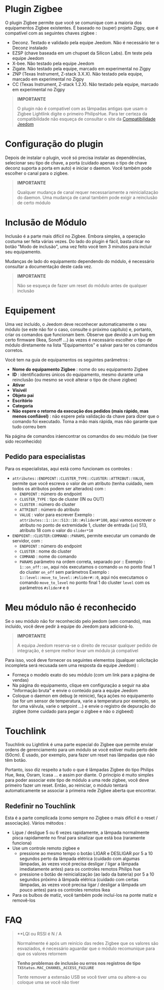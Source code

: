 # Plugin Zigbee

O plugin Zigbee permite que você se comunique com a maioria dos equipamentos Zigbee existentes. É baseado no (super) projeto Zigpy, que é compatível com as seguintes chaves zigbee :

- Deconz. Testado e validado pela equipe Jeedom. Não é necessário ter o Deconz instalado
- EZSP (chave baseada em um chupset da Silicon Labs). Em teste pela equipe Jeedom
- X-bee. Não testado pela equipe Jeedom
- Zigate. Não testado pela equipe, marcado em experimental no Zigpy
- ZNP (Texas Instrument, Z-stack 3.X.X). Não testado pela equipe, marcado em experimental no Zigpy
- CC (Texas Instrument, Z-stack 1.2.X). Não testado pela equipe, marcado em experimental no Zigpy

>**IMPORTANTE**
>
>O plugin não é compatível com as lâmpadas antigas que usam o Zigbee Lightlink digite o primeiro PhilipsHue. Para ter certeza da compatibilidade não esqueça de consultar o site da [Compatibilidade Jeedom](https://compatibility.jeedom.com)

# Configuração do plugin

Depois de instalar o plugin, você só precisa instalar as dependências, selecionar seu tipo de chave, a porta (cuidado apenas o tipo de chave deconz suporta a porta em auto) e iniciar o daemon. Você também pode escolher o canal para o zigbee.

>**IMPORTANTE**
>
>Qualquer mudança de canal requer necessariamente a reinicialização do daemon. Uma mudança de canal também pode exigir a reinclusão de certo módulo


# Inclusão de Módulo

Inclusão é a parte mais difícil no Zigbee. Embora simples, a operação costuma ser feita várias vezes. Do lado do plugin é fácil, basta clicar no botão "Modo de inclusão", uma vez feito você tem 3 minutos para incluir seu equipamento.

Mudanças de lado do equipamento dependendo do módulo, é necessário consultar a documentação deste cada vez.

>**IMPORTANTE**
>
>Não se esqueça de fazer um reset do módulo antes de qualquer inclusão

# Equipement

Uma vez incluído, o Jeedom deve reconhecer automaticamente o seu módulo (se este não for o caso, consulte o próximo capítulo) e, portanto, criar os comandos que funcionam bem. Observe que devido a um bug em certo firmware (Ikea, Sonoff ...) às vezes é necessário escolher o tipo de módulo diretamente na lista "Equipamentos" e salvar para ter os comandos corretos.

Você tem na guia de equipamentos os seguintes parâmetros :

- **Nome do equipamento Zigbee** : nome do seu equipamento Zigbee
- **ID** : identificadores únicos do equipamento, mesmo durante uma reinclusão (ou mesmo se você alterar o tipo de chave zigbee)
- **Ativar**
- **Visivél**
- **Objeto pai**
- **Escritório**
- **Categoria**
- **Não espere o retorno da execução dos pedidos (mais rápido, mas menos confiável)** : não espere pela validação da chave para dizer que o comando foi executado. Torna a mão mais rápida, mas não garante que tudo correu bem

Na página de comandos iráencontrar os comandos do seu módulo (se tiver sido reconhecido)

## Pedido para especialistas

Para os especialistas, aqui está como funcionam os controles :

- ``attributes::ENDPOINT::CLUSTER_TYPE::CLUSTER::ATTRIBUT::VALUE``, permite que você escreva o valor de um atributo (tenha cuidado, nem todos os atributos podem ser alterados) com :
  - ``ENDPOINT`` : número do endpoint
  - ``CLUSTER_TYPE`` : tipo de cluster (IN ou OUT)
  - ``CLUSTER`` : número do cluster
  - ``ATTRIBUT`` : número do atributo
  - ``VALUE`` : valor para escrever
Exemplo : ``attributes::1::in::513::18::#slider#*100``, aqui vamos escrever o atributo no ponto de extremidade 1, cluster de entrada (``in``) 513, atributo 18 com o valor do ``slider*10``
- ``ENDPOINT::CLUSTER:COMMAND::PARAMS``, permite executar um comando de servidor, com :
  - ``ENDPOINT`` : número do endpoint
  - ``CLUSTER`` : nome do cluster
  - ``COMMAND`` : nome do comando
  - ``PARAMS`` parâmetro na ordem correta, separado por ::
Exemplo : ``1::on_off::on``, aqui nós executamos o comando ``on`` no ponto final 1 do cluster ``on_off`` sem parâmetros
Exemplo : ``1::level::move_to_level::#slider#::0``, aqui nós executamos o comando ``move_to_level`` no ponto final 1 do cluster ``level`` com os parâmetros ``#slider#`` e ``0``

# Meu módulo não é reconhecido

Se o seu módulo não for reconhecido pelo jeedom (sem comando), mas incluído, você deve pedir à equipe do Jeedom para adicioná-lo.

>**IMPORTANTE**
>
>A equipa Jeedom reserva-se o direito de recusar qualquer pedido de integração, é sempre melhor levar um módulo já compatível

Para isso, você deve fornecer os seguintes elementos (qualquer solicitação incompleta será recusada sem uma resposta da equipe Jeedom) :

- Forneça o modelo exato do seu módulo (com um link para a página de vendas)
- Na página do equipamento, clique em configuração a seguir na aba "Informação bruta" e envie o conteúdo para a equipe Jeedom
- Coloque o daemon em debug (e reinicie), faça ações no equipamento (se for um sensor de temperatura, varie a temperatura por exemplo, se for uma válvula, varie o setpoint ...) e envie o registro de depuração do zigbee (tome cuidado para pegar o zigbee e não o zigbeed)

# Touchlink

Touchlink ou Lightlink é uma parte especial do Zigbee que permite enviar ordens de gerenciamento para um módulo se você estiver muito perto dele (50cm). É usado, por exemplo, para fazer um reset nas lâmpadas que não têm botão.

Portanto, isso diz respeito a tudo o que é lâmpadas Zigbee do tipo Philips Hue, Ikea, Osram, Icasa ... e assim por diante. O princípio é muito simples para poder associar este tipo de módulo a uma rede zigbee, você deve primeiro fazer um reset. Então, ao reiniciar, o módulo tentará automaticamente se associar à primeira rede Zigbee aberta que encontrar.

## Redefinir no Touchlink

Esta é a parte complicada (como sempre no Zigbee o mais difícil é o reset / associação). Vários métodos :

- Ligue / desligue 5 ou 6 vezes rapidamente, a lâmpada normalmente pisca rapidamente no final para sinalizar que está boa (raramente funciona)
- Use um controle remoto zigbee e
  - pressione ao mesmo tempo o botão LIGAR e DESLIGAR por 5 a 10 segundos perto da lâmpada elétrica (cuidado com algumas lâmpadas, às vezes você precisa desligar / ligar a lâmpada imediatamente antes) para os controles remotos Philips hue
  - pressione o botão de reinicialização (ao lado da bateria) por 5 a 10 segundos próximo à lâmpada elétrica (cuidado com certas lâmpadas, às vezes você precisa ligar / desligar a lâmpada um pouco antes) para os controles remotos Ikea
- Para os bulbos de matiz, você também pode incluí-los na ponte matiz e removê-los

# FAQ

>**LQI ou RSSI é N / A
>
>Normalmente é após um reinício das redes Zigbee que os valores são esvaziados, é necessário aguardar que o módulo recomunique para que os valores retornem

>**Tenho problemas de inclusão ou erros nos registros de tipo ``TXStatus.MAC_CHANNEL_ACCESS_FAILURE``**
>
>Tente remover a extensão USB se você tiver uma ou altere-a ou coloque uma se você não tiver